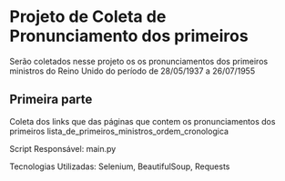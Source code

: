 # Projeto de Coleta de Pronunciamento dos primeiros

Serão coletados nesse projeto os os pronunciamentos dos primeiros ministros do Reino Unido do período de 28/05/1937 a 26/07/1955

## Primeira parte

Coleta dos links que das páginas que contem os pronunciamentos dos primeiros lista_de_primeiros_ministros_ordem_cronologica

Script Responsável: main.py

Tecnologias Utilizadas: Selenium, BeautifulSoup, Requests
